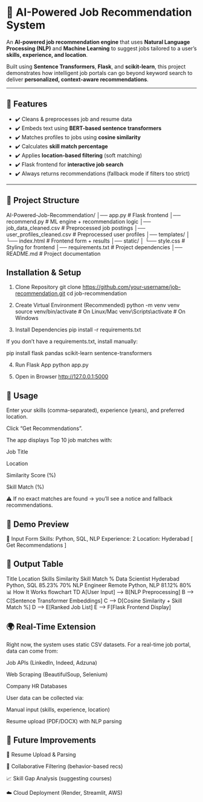 # 🧠 AI-Powered Job Recommendation System  

An **AI-powered job recommendation engine** that uses **Natural Language Processing (NLP)** and **Machine Learning** to suggest jobs tailored to a user’s **skills, experience, and location**.  

Built using **Sentence Transformers**, **Flask**, and **scikit-learn**, this project demonstrates how intelligent job portals can go beyond keyword search to deliver **personalized, context-aware recommendations**.  

---

## 🚀 Features
- ✔️ Cleans & preprocesses job and resume data  
- ✔️ Embeds text using **BERT-based sentence transformers**  
- ✔️ Matches profiles to jobs using **cosine similarity**  
- ✔️ Calculates **skill match percentage**  
- ✔️ Applies **location-based filtering** (soft matching)  
- ✔️ Flask frontend for **interactive job search**  
- ✔️ Always returns recommendations (fallback mode if filters too strict)  

---

## 📂 Project Structure

AI-Powered-Job-Recommendation/
│── app.py                     # Flask frontend
│── recommend.py               # ML engine + recommendation logic
│── job_data_cleaned.csv       # Preprocessed job postings
│── user_profiles_cleaned.csv  # Preprocessed user profiles
│── templates/
│    └── index.html            # Frontend form + results
│── static/
│    └── style.css             # Styling for frontend
│── requirements.txt           # Project dependencies
│── README.md                  # Project documentation

## Installation & Setup
1. Clone Repository
git clone https://github.com/your-username/job-recommendation.git
cd job-recommendation

2. Create Virtual Environment (Recommended)
python -m venv venv
source venv/bin/activate   # On Linux/Mac
venv\Scripts\activate      # On Windows

3. Install Dependencies
pip install -r requirements.txt


If you don’t have a requirements.txt, install manually:

pip install flask pandas scikit-learn sentence-transformers

4. Run Flask App
python app.py

5. Open in Browser
http://127.0.0.1:5000

## 🎯 Usage

Enter your skills (comma-separated), experience (years), and preferred location.

Click “Get Recommendations”.

The app displays Top 10 job matches with:

Job Title

Location

Similarity Score (%)

Skill Match (%)

⚠️ If no exact matches are found → you’ll see a notice and fallback recommendations.

## 📸 Demo Preview
🔹 Input Form
Skills: Python, SQL, NLP
Experience: 2
Location: Hyderabad
[ Get Recommendations ]

## 🔹 Output Table
Title	Location	Skills	Similarity	Skill Match %
Data Scientist	Hyderabad	Python, SQL	85.23%	70%
NLP Engineer	Remote	Python, NLP	81.12%	80%
📊 How It Works
flowchart TD
    A[User Input] --> B[NLP Preprocessing]
    B --> C[Sentence Transformer Embeddings]
    C --> D[Cosine Similarity + Skill Match %]
    D --> E[Ranked Job List]
    E --> F[Flask Frontend Display]

## 🌍 Real-Time Extension

Right now, the system uses static CSV datasets.
For a real-time job portal, data can come from:

Job APIs (LinkedIn, Indeed, Adzuna)

Web Scraping (BeautifulSoup, Selenium)

Company HR Databases

User data can be collected via:

Manual input (skills, experience, location)

Resume upload (PDF/DOCX) with NLP parsing

## 🔮 Future Improvements

📂 Resume Upload & Parsing

🎯 Collaborative Filtering (behavior-based recs)

📈 Skill Gap Analysis (suggesting courses)

☁️ Cloud Deployment (Render, Streamlit, AWS)
